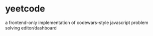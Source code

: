 # yeetcode

a frontend-only implementation of codewars-style javascript problem solving editor/dashboard